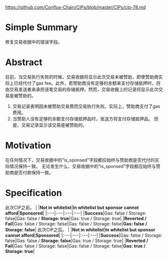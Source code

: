 https://github.com/Conflux-Chain/CIPs/blob/master/CIPs/cip-78.md
# Simple Summary
修复交易收据中的错误字段。
# Abstract
目前，当交易执行失败的时候，交易收据将显示此次交易未被赞助，即使赞助商实际上已经代付了gas fee。此外，若赞助商没有足够的余额来支付存储抵押时，将由交易发送者来承担该笔交易的存储抵押。然而，交易收据上的记录将显示此次交易是被赞助的。
1. 交易记录表明因未被赞助交易费而交易执行失败。实际上，赞助商支付了gas费用。
2. 当赞助人没有足够的余额支付存储抵押品时，发送方将支付存储抵押品。 但是，交易记录显示该交易是被赞助的。
# Motivation
在任何情况下，交易收据中的“is_sponsed”字段都应始终与赞助商是否代付的实际情况保持一致。
无论发生什么，交易收据中的“is_sponsed”字段都应始终与赞助商是否付款保持一致。
# Specification
此次CIP之前。
| |**Not in whitelist**|**In whitelist but sponsor cannot afford**|**Sponsored**|
|:---|:---|:---|:---|
|**Success**|Gas: false / Storage: false|Gas: false / **Storage: true**|Gas: true / Storage: true|
|**Reverted / Fail**|Gas: false / Storage: false|Gas: false / Storage: false|**Gas: false / Storage: false**|
此次CIP之后。
| |**Not in whitelist**|**In whitelist but sponsor cannot afford**|**Sponsored**|
|:---|:---|:---|:---|
|**Success**|Gas: false / Storage: false|Gas: false / **Storage: false**|Gas: true / Storage: true|
|**Reverted / Fail**|Gas: false / Storage: false|Gas: false / Storage: false|**Gas: true / Storage: true**|
